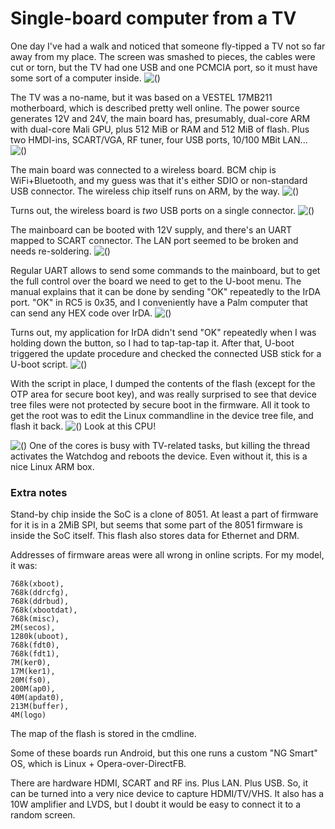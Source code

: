 # Single-board computer from a TV

One day I've had a walk and noticed that someone fly-tipped a TV not so far away from my place. The screen was smashed to pieces, the cables were cut or torn, but the TV had one USB and one PCMCIA port, so it must have some sort of a computer inside.
![()](01_tv.jpg)

The TV was a no-name, but it was based on a VESTEL 17MB211 motherboard, which is described pretty well online. The power source generates 12V and 24V, the main board has, presumably, dual-core ARM with dual-core Mali GPU, plus 512 MiB or RAM and 512 MiB of flash. Plus two HMDI-ins, SCART/VGA, RF tuner, four USB ports, 10/100 MBit LAN...
![()](02_board.jpg)

The main board was connected to a wireless board. BCM chip is WiFi+Bluetooth, and my guess was that it's either SDIO or non-standard USB connector. The wireless chip itself runs on ARM, by the way.
![()](03_wifi.jpg)

Turns out, the wireless board is _two_ USB ports on a single connector.
![()](04_port.jpg)

The mainboard can be booted with 12V supply, and there's an UART mapped to SCART connector. The LAN port seemed to be broken and needs re-soldering.
![()](05_boot.jpg)

Regular UART allows to send some commands to the mainboard, but to get the full control over the board we need to get to the U-boot menu. The manual explains that it can be done by sending "OK" repeatedly to the IrDA port. "OK" in RC5 is 0x35, and I conveniently have a Palm computer that can send any HEX code over IrDA.
![()](06_irda.jpg)

Turns out, my application for IrDA didn't send "OK" repeatedly when I was holding down the button, so I had to tap-tap-tap it. After that, U-boot triggered the update procedure and checked the connected USB stick for a U-boot script.
![()](07_uboot.jpg)

With the script in place, I dumped the contents of the flash (except for the OTP area for secure boot key), and was really surprised to see that device tree files were not protected by secure boot in the firmware. All it took to get the root was to edit the Linux commandline in the device tree file, and flash it back.
![()](08_cpu.png)
Look at this CPU!

![()](09_top.jpg)
One of the cores is busy with TV-related tasks, but killing the thread activates the Watchdog and reboots the device. Even without it, this is a nice Linux ARM box.

### Extra notes
Stand-by chip inside the SoC is a clone of 8051. At least a part of firmware for it is in a 2MiB SPI, but seems that some part of the 8051 firmware is inside the SoC itself. This flash also stores data for Ethernet and DRM.

Addresses of firmware areas were all wrong in online scripts. For my model, it was:
```
768k(xboot),
768k(ddrcfg),
768k(ddrbud),
768k(xbootdat),
768k(misc),
2M(secos),
1280k(uboot),
768k(fdt0),
768k(fdt1),
7M(ker0),
17M(ker1),
20M(fs0),
200M(ap0),
40M(apdat0),
213M(buffer),
4M(logo)
```
The map of the flash is stored in the cmdline.

Some of these boards run Android, but this one runs a custom "NG Smart" OS, which is Linux + Opera-over-DirectFB.

There are hardware HDMI, SCART and RF ins. Plus LAN. Plus USB. So, it can be turned into a very nice device to capture HDMI/TV/VHS. It also has a 10W amplifier and LVDS, but I doubt it would be easy to connect it to a random screen.
